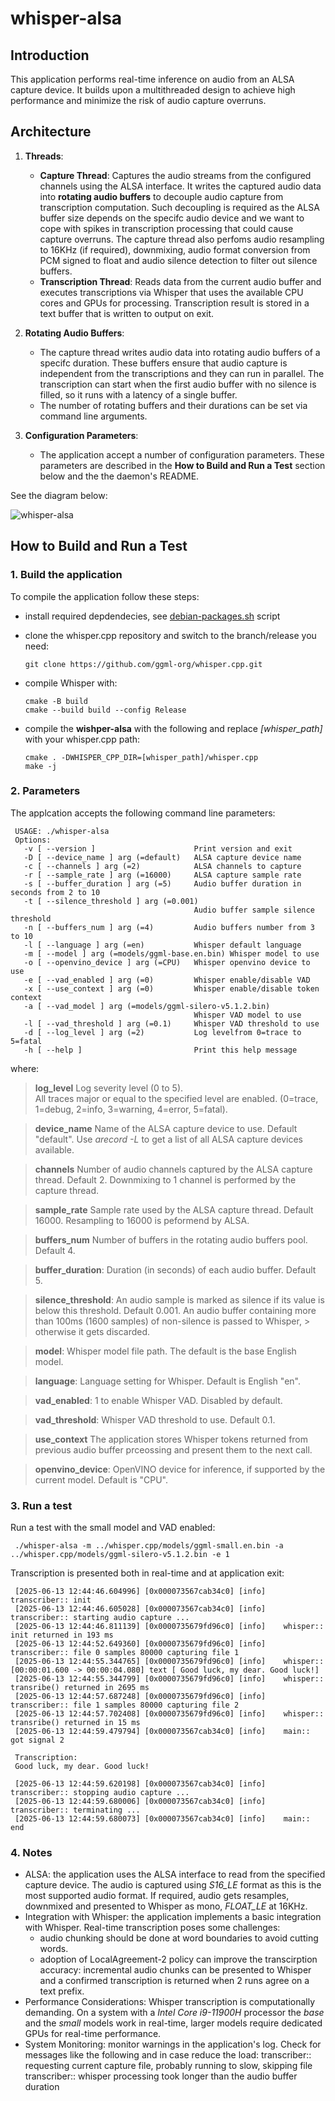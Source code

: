 # whisper-alsa

## Introduction

This application performs real-time inference on audio from an ALSA capture device.
It builds upon a multithreaded design to achieve high performance and minimize the risk of audio capture overruns.

## Architecture

1. **Threads**:
   - **Capture Thread**: Captures the audio streams from the configured channels using the ALSA interface. It writes the captured audio data into **rotating audio buffers** to decouple audio capture from transcription computation. Such decoupling is required as the ALSA buffer size depends on the specifc audio device and we want to cope with spikes in transcription processing that could cause capture overruns.
   The capture thread also perfoms audio resampling to 16KHz (if required), downmixing, audio format conversion from PCM signed to float and audio silence detection to filter out silence buffers.
   - **Transcription Thread**: Reads data from the current audio buffer and executes transcriptions via Whisper that uses the available CPU cores and GPUs for processing. Transcription result is stored in a text buffer that is written to output on exit.

2. **Rotating Audio Buffers**:
   - The capture thread writes audio data into rotating audio buffers of a specifc duration. These buffers ensure that audio capture is independent from the transcriptions and they can run in parallel. The transcription can start when the first audio buffer with no silence is filled, so it runs with a latency of a single buffer.
   - The number of rotating buffers and their durations can be set via command line arguments.

4. **Configuration Parameters**:
   - The application accept a number of configuration parameters. These parameters are described in the **How to Build and Run a Test** section below and the the daemon's README.

See the diagram below:

![whisper-alsa](https://github.com/user-attachments/assets/8dfd393d-8f03-4c2f-8a43-7935a9651760)

## How to Build and Run a Test

### 1. Build the application

To compile the application follow these steps:

- install required depdendecies, see  [debian-packages.sh](debian-packages.sh) script

- clone the whisper.cpp repository and switch to the branch/release you need:

      git clone https://github.com/ggml-org/whisper.cpp.git

- compile Whisper with:

      cmake -B build
      cmake --build build --config Release

- compile the **wishper-alsa** with the following and replace _[whisper_path]_ with your whisper.cpp path:

      cmake . -DWHISPER_CPP_DIR=[whisper_path]/whisper.cpp
      make -j

### 2. Parameters

The applcation accepts the following command line parameters:

     USAGE: ./whisper-alsa
     Options:
       -v [ --version ]                      Print version and exit
       -D [ --device_name ] arg (=default)   ALSA capture device name
       -c [ --channels ] arg (=2)            ALSA channels to capture
       -r [ --sample_rate ] arg (=16000)     ALSA capture sample rate
       -s [ --buffer_duration ] arg (=5)     Audio buffer duration in seconds from 2 to 10
       -t [ --silence_threshold ] arg (=0.001) 
                                             Audio buffer sample silence threshold
       -n [ --buffers_num ] arg (=4)         Audio buffers number from 3 to 10
       -l [ --language ] arg (=en)           Whisper default language
       -m [ --model ] arg (=models/ggml-base.en.bin) Whisper model to use
       -o [ --openvino_device ] arg (=CPU)   Whisper openvino device to use
       -e [ --vad_enabled ] arg (=0)         Whisper enable/disable VAD
       -x [ --use_context ] arg (=0)         Whisper enable/disable token context
       -a [ --vad_model ] arg (=models/ggml-silero-v5.1.2.bin) 
                                             Whisper VAD model to use
       -l [ --vad_threshold ] arg (=0.1)     Whisper VAD threshold to use
       -d [ --log_level ] arg (=2)           Log levelfrom 0=trace to 5=fatal
       -h [ --help ]                         Print this help message

where:

> **log\_level**
> Log severity level (0 to 5).    
> All traces major or equal to the specified level are enabled. (0=trace, 1=debug, 2=info, 3=warning, 4=error, 5=fatal).

> **device\_name**
> Name of the ALSA capture device to use. Default "default".
> Use _arecord -L_ to get a list of all ALSA capture devices available.

> **channels**
> Number of audio channels captured by the ALSA capture thread. Default 2.
> Downmixing to 1 channel is performed by the capture thread.

> **sample\_rate**
> Sample rate used by the ALSA capture thread. Default 16000.
> Resampling to 16000 is peformend by ALSA.

> **buffers\_num**
> Number of buffers in the rotating audio buffers pool. Default 4.

> **buffer\_duration**: 
> Duration (in seconds) of each audio buffer. Default 5.

> **silence_threshold**: 
> An audio sample is marked as silence if its value is below this threshold. Default 0.001.
> An audio buffer containing more than 100ms (1600 samples) of non-silence is passed to Whisper, > otherwise it gets discarded.

> **model**: 
> Whisper model file path. The default is the base English model.

> **language**: 
> Language setting for Whisper. Default is English "en".

> **vad\_enabled**: 
> 1 to enable Whisper VAD. Disabled by default.

> **vad\_threshold**: 
> Whisper VAD threshold to use. Default 0.1.

> **use\_context**
> The application stores Whisper tokens returned from previous audio buffer prceossing and 
> present them to the next call.

> **openvino\_device**: 
> OpenVINO device for inference, if supported by the current model. Default is "CPU".

### 3. Run a test

Run a test with the small model and VAD enabled:

     ./whisper-alsa -m ../whisper.cpp/models/ggml-small.en.bin -a ../whisper.cpp/models/ggml-silero-v5.1.2.bin -e 1 

Transcription is presented both in real-time and at application exit:

     [2025-06-13 12:44:46.604996] [0x000073567cab34c0] [info]    transcriber:: init
     [2025-06-13 12:44:46.605028] [0x000073567cab34c0] [info]    transcriber:: starting audio capture ... 
     [2025-06-13 12:44:46.811139] [0x0000735679fd96c0] [info]    whisper:: init returned in 193 ms
     [2025-06-13 12:44:52.649360] [0x0000735679fd96c0] [info]    transcriber:: file 0 samples 80000 capturing file 1
     [2025-06-13 12:44:55.344765] [0x0000735679fd96c0] [info]    whisper:: [00:00:01.600 -> 00:00:04.080] text [ Good luck, my dear. Good luck!] 
     [2025-06-13 12:44:55.344799] [0x0000735679fd96c0] [info]    whisper:: transribe() returned in 2695 ms
     [2025-06-13 12:44:57.687248] [0x0000735679fd96c0] [info]    transcriber:: file 1 samples 80000 capturing file 2
     [2025-06-13 12:44:57.702408] [0x0000735679fd96c0] [info]    whisper:: transribe() returned in 15 ms
     [2025-06-13 12:44:59.479794] [0x000073567cab34c0] [info]    main:: got signal 2

     Transcription:
     Good luck, my dear. Good luck!

     [2025-06-13 12:44:59.620198] [0x000073567cab34c0] [info]    transcriber:: stopping audio capture ... 
     [2025-06-13 12:44:59.680006] [0x000073567cab34c0] [info]    transcriber:: terminating ... 
     [2025-06-13 12:44:59.680073] [0x000073567cab34c0] [info]    main:: end

### 4. Notes

- ALSA: the application uses the ALSA interface to read from the specified capture device. The audio is captured using _S16_LE_ format as this is the most supported audio format. If required, audio gets resamples, downmixed and presented to Whisper as mono, _FLOAT_LE_ at 16KHz.
- Integration with Whisper: the application implements a basic integration with Whisper. Real-time transcription poses some challenges: 
  - audio chunking should be done at word boundaries to avoid cutting words.
  - adoption of LocalAgreement-2 policy can improve the transcirption accuracy: incremental audio chunks can be presented to Whisper and a confirmed transcription is returned when 2 runs agree on a text prefix.
- Performance Considerations: Whisper transcription is computationally demanding. On a system with a _Intel Core i9-11900H_ processor the _base_ and the _small_ models work in real-time, larger models require dedicated GPUs for real-time performance.
- System Monitoring: monitor warnings in the application's log. Check for messages like the following and in case reduce the load:
      transcriber:: requesting current capture file, probably running to slow, skipping file     
      transcriber:: whisper processing took longer than the audio buffer duration


